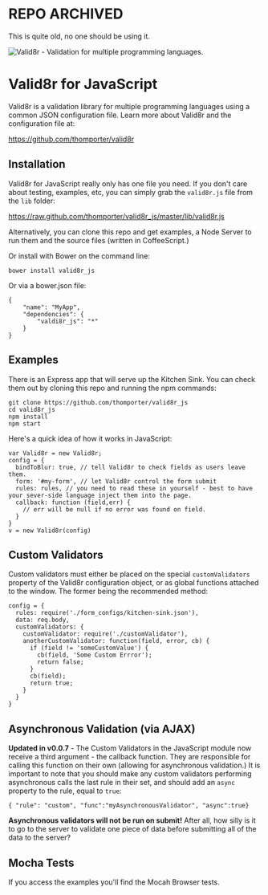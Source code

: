 # REPO ARCHIVED

This is quite old, no one should be using it.

![Valid8r - Validation for multiple programming languages.](https://raw.github.com/thomporter/valid8r/master/logo.png)

# Valid8r for JavaScript

Valid8r is a validation library for multiple programming languages using a common
JSON configuration file. Learn more about Valid8r and the configuration file
at:

https://github.com/thomporter/valid8r

## Installation

Valid8r for JavaScript really only has one file you need.  If you don't care about
testing, examples, etc, you can simply grab the `valid8r.js` file from the
`lib` folder: 

https://raw.github.com/thomporter/valid8r_js/master/lib/valid8r.js

Alternatively, you can clone this repo and get examples, a Node Server to run them
and the source files (written in CoffeeScript.)

Or install with Bower on the command line:

	bower install valid8r_js
	
Or via a bower.json file:

	{
		"name": "MyApp",
		"dependencies": {
			"valdi8r_js": "*"
		}
	}

## Examples

There is an Express app that will serve up the Kitchen Sink.  You can check 
them out by cloning this repo and running the npm commands:

	git clone https://github.com/thomporter/valid8r_js
	cd valid8r_js
	npm install
	npm start

Here's a quick idea of how it works in JavaScript:

	var Valid8r = new Valid8r;
	config = {
	  bindToBlur: true, // tell Valid8r to check fields as users leave them.
	  form: '#my-form', // let Valid8r control the form submit 
	  rules: rules, // you need to read these in yourself - best to have your sever-side language inject them into the page.
	  callback: function (field,err) {
	    // err will be null if no error was found on field.
	  }
	}
	v = new Valid8r(config)
    

## Custom Validators

Custom validators must either be placed on the special `customValidators` 
property of the Valid8r configuration object, or as global functions attached
to the window.  The former being the recommended method: 

	config = {
	  rules: require('./form_configs/kitchen-sink.json'),
	  data: req.body,
	  customValidators: {
	    customValidator: require('./customValidator'),
	    anotherCustomValidator: function(field, error, cb) {
	      if (field != 'someCustomValue') {
	        cb(field, 'Some Custom Errror');
	        return false;
	      } 
	      cb(field);
          return true;
	    }
	  }
	}

## Asynchronous Validation (via AJAX)
**Updated in v0.0.7** - The Custom Validators in the JavaScript module now
receive a third argument - the callback function.  They are responsible for
calling this function on their own (allowing for asynchronous validation.)
It is important to note that you should make any custom validators performing
asynchronous calls the last rule in their set, and should add an `async` 
property to the rule, equal to `true`:

	{ "rule": "custom", "func":"myAsynchronousValidator", "async":true} 

**Asynchronous validators will not be run on submit!** After all, how silly is 
it to go to the server to validate one piece of data before submitting all of 
the data to the server?

## Mocha Tests

If you access the examples you'll find the Mocah Browser tests.
